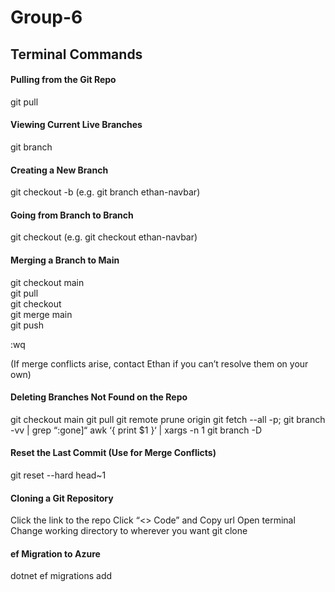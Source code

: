 # Group-6

## Terminal Commands

#### Pulling from the Git Repo
git pull

#### Viewing Current Live Branches 
git branch 

#### Creating a New Branch 
git checkout -b <branch-name>(e.g. git branch ethan-navbar)

#### Going from Branch to Branch 
git checkout <branch-name> (e.g. git checkout ethan-navbar) 

#### Merging a Branch to Main 
git checkout main <BR>
git pull <BR>
git checkout <BRANCH> <BR>
git merge main <BR>
git push 

:wq

(If merge conflicts arise, contact Ethan if you can’t resolve them on your own) 

#### Deleting Branches Not Found on the Repo 
git checkout main
git pull
git remote prune origin 
git fetch --all -p; git branch -vv | grep “:gone]“ awk ‘{ print $1 }‘  | xargs -n 1 git branch -D

#### Reset the Last Commit (Use for Merge Conflicts) 
git reset --hard head~1

#### Cloning a Git Repository
Click the link to the repo
Click “<> Code” and Copy url 
Open terminal 
Change working directory to wherever you want 
git clone <copied url>


#### ef Migration to Azure
dotnet ef migrations add <title>
dotnet ef database update -v




